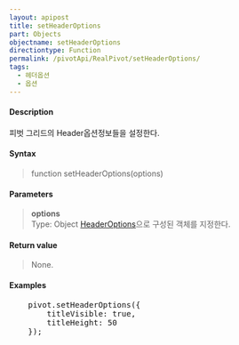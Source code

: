 ```yaml
---
layout: apipost
title: setHeaderOptions
part: Objects
objectname: setHeaderOptions
directiontype: Function
permalink: /pivotApi/RealPivot/setHeaderOptions/
tags:
  - 헤더옵션
  - 옵션
---
```



#### Description

 피벗 그리드의 Header옵션정보들을 설정한다.    

#### Syntax

> function setHeaderOptions(options)

#### Parameters

> **options**  
> Type: Object 
> [HeaderOptions](/pivotApi/types/HeaderOptions/)으로 구성된 객체를 지정한다.  

#### Return value

> None.

#### Examples 

<pre class="prettyprint">
    pivot.setHeaderOptions({
        titleVisible: true, 
        titleHeight: 50
    });
</pre>

